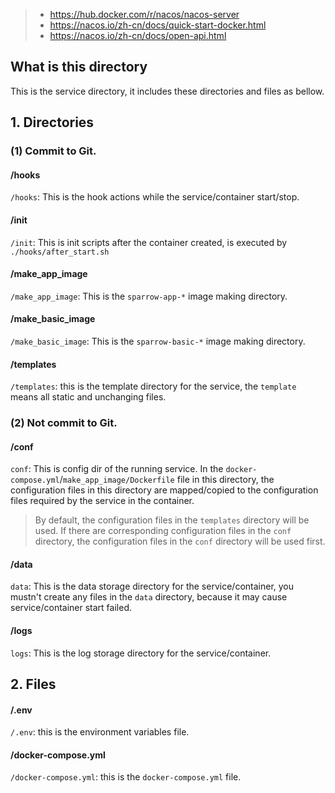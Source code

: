 > - https://hub.docker.com/r/nacos/nacos-server
> - https://nacos.io/zh-cn/docs/quick-start-docker.html
> - https://nacos.io/zh-cn/docs/open-api.html

## What is this directory
This is the service directory, it includes these directories and files as bellow.

## 1. Directories

### (1) Commit to Git.

#### /hooks

```/hooks```: This is the hook actions while the service/container start/stop.

#### /init

```/init```: This is init scripts after the container created, is executed by ```./hooks/after_start.sh```

#### /make_app_image
```/make_app_image```: This is the ```sparrow-app-*``` image making directory.

#### /make_basic_image
```/make_basic_image```: This is the ```sparrow-basic-*``` image making directory.

#### /templates
```/templates```: this is the template directory for the service, the ```template``` means all static and unchanging files.

### (2) Not commit to Git.

#### /conf
```conf```: This is config dir of the running service. In the ```docker-compose.yml```/```make_app_image/Dockerfile``` file in this directory, the configuration files in this directory are mapped/copied to the configuration files required by the service in the container.
> By default, the configuration files in the ```templates``` directory will be used. If there are corresponding configuration files in the ```conf``` directory, the configuration files in the ```conf``` directory will be used first.

#### /data
```data```: This is the data storage directory for the service/container, you mustn't create any files in the ```data``` directory, because it may cause service/container start failed.

#### /logs
```logs```: This is the log storage directory for the service/container.

## 2. Files

#### /.env
```/.env```: this is the environment variables file.

#### /docker-compose.yml
```/docker-compose.yml```: this is the ```docker-compose.yml``` file.

